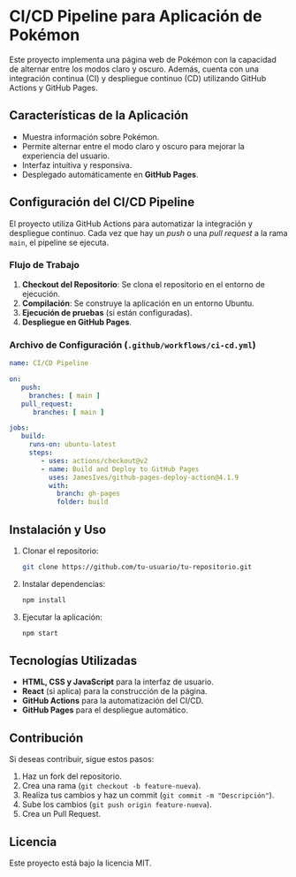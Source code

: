# CI/CD Pipeline para Aplicación de Pokémon

Este proyecto implementa una página web de Pokémon con la capacidad de alternar entre los modos claro y oscuro. Además, cuenta con una integración continua (CI) y despliegue continuo (CD) utilizando GitHub Actions y GitHub Pages.

## Características de la Aplicación
- Muestra información sobre Pokémon.
- Permite alternar entre el modo claro y oscuro para mejorar la experiencia del usuario.
- Interfaz intuitiva y responsiva.
- Desplegado automáticamente en **GitHub Pages**.

## Configuración del CI/CD Pipeline
El proyecto utiliza GitHub Actions para automatizar la integración y despliegue continuo. 
Cada vez que hay un *push* o una *pull request* a la rama `main`, el pipeline se ejecuta.

### Flujo de Trabajo
1. **Checkout del Repositorio**: Se clona el repositorio en el entorno de ejecución.
2. **Compilación**: Se construye la aplicación en un entorno Ubuntu.
3. **Ejecución de pruebas** (si están configuradas).
4. **Despliegue en GitHub Pages**.

### Archivo de Configuración (`.github/workflows/ci-cd.yml`)
```yaml
name: CI/CD Pipeline

on: 
   push:
     branches: [ main ]
   pull_request:
      branches: [ main ]

jobs:
   build:
     runs-on: ubuntu-latest
     steps:
        - uses: actions/checkout@v2
        - name: Build and Deploy to GitHub Pages
          uses: JamesIves/github-pages-deploy-action@4.1.9
          with:
            branch: gh-pages
            folder: build
```

## Instalación y Uso
1. Clonar el repositorio:
   ```sh
   git clone https://github.com/tu-usuario/tu-repositorio.git
   ```
2. Instalar dependencias:
   ```sh
   npm install
   ```
3. Ejecutar la aplicación:
   ```sh
   npm start
   ```

## Tecnologías Utilizadas
- **HTML, CSS y JavaScript** para la interfaz de usuario.
- **React** (si aplica) para la construcción de la página.
- **GitHub Actions** para la automatización del CI/CD.
- **GitHub Pages** para el despliegue automático.

## Contribución
Si deseas contribuir, sigue estos pasos:
1. Haz un fork del repositorio.
2. Crea una rama (`git checkout -b feature-nueva`).
3. Realiza tus cambios y haz un commit (`git commit -m "Descripción"`).
4. Sube los cambios (`git push origin feature-nueva`).
5. Crea un Pull Request.

## Licencia
Este proyecto está bajo la licencia MIT.

